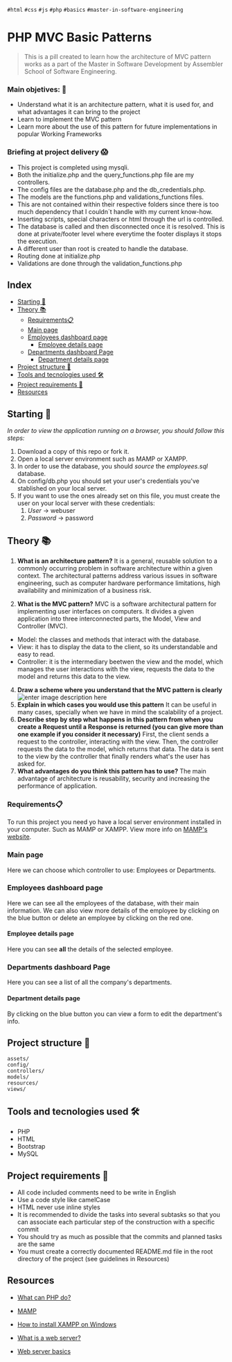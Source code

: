 `#html` `#css` `#js` `#php` `#basics` `#master-in-software-engineering`

# PHP MVC Basic Patterns<!-- omit in toc -->

> This is a pill created to learn how the architecture of MVC pattern works as a part of the Master in Software Development by Assembler School of Software Engineering.

### Main objetives: 🤯

- Understand what it is an architecture pattern, what it is used for, and what advantages it can bring to the project
- Learn to implement the MVC pattern
- Learn more about the use of this pattern for future implementations in
  popular Working Frameworks
  
### Briefing at project delivery 😱

- This project is completed using mysqli.
- Both the initialize.php and the query_functions.php file are my controllers.
- The config files are the database.php and the db_credentials.php.
- The models are the functions.php and validations_functions files. 
- This are not contained within their respective folders since there is too much dependency that I couldn´t handle with my current know-how.
- Inserting scripts, special characters or html through the url is controlled. 
- The database is called and then disconnected once it is resolved. This is done at private/footer level where everytime the footer displays it stops the   execution.
- A different user than root is created to handle the database.
- Routing done at initialize.php
- Validations are done through the validation_functions.php 

## Index <!-- omit in toc -->

- [Starting 🚀](#starting-)
- [Theory 📚](#theory-)
  - [Requirements📋](#requirements)
  - [Main page](#main-page)
  - [Employees dashboard page](#employees-dashboard-page)
    - [Employee details page](#employee-details-page)
  - [Departments dashboard Page](#departments-dashboard-page)
    - [Department details page](#department-details-page)
- [Project structure 📁](#project-structure-)
- [Tools and tecnologies used 🛠️](#tools-and-tecnologies-used-️)
- [Project requirements 📏](#project-requirements-)
- [Resources](#resources)

## Starting 🚀

_In order to view the application running on a browser, you should follow this steps:_

1. Download a copy of this repo or fork it.
2. Open a local server environment such as MAMP or XAMPP.
3. In order to use the database, you should _source_ the _employees.sql_ database.
4. On config/db.php you should set your user's credentials you've stablished on your local server.
5. If you want to use the ones already set on this file, you must create the user on your local server with these credentials:
   1. _User_ -> webuser
   2. _Password_ -> password

## Theory 📚

1.  **What is an architecture pattern?**
    It is a general, reusable solution to a commonly occurring problem in software architecture within a given context. The architectural patterns address various issues in software engineering, such as computer hardware performance limitations, high availability and minimization of a business risk.

2.  **What is the MVC pattern?**
    MVC is a software architectural pattern for implementing user interfaces on computers. It divides a given application into three interconnected parts, the Model, View and Controller (MVC).

- Model: the classes and methods that interact with the database.
- View: it has to display the data to the client, so its understandable and easy to read.
- Controller: it is the intermediary beetwen the view and the model, which manages the user interactions with the view, requests the data to the model and returns this data to the view.

4.  **Draw a scheme where you understand that the MVC pattern is clearly**
    ![enter image description here](https://www.freecodecamp.org/news/content/images/2021/04/MVC3.png)
5.  **Explain in which cases you would use this pattern**
    It can be useful in many cases, specially when we have in mind the scalability of a project.
6.  **Describe step by step what happens in this pattern from when you create a Request until a Response is returned (you can give more than one example if you consider it necessary)**
    First, the client sends a request to the controller, interacting with the view. Then, the controller requests the data to the model, which returns that data. The data is sent to the view by the controller that finally renders what's the user has asked for.
7.  **What advantages do you think this pattern has to use?**
    The main advantage of architecture is reusability, security and increasing the performance of application.

### Requirements📋

To run this project you need yo have a local server environment installed in your computer. Such as MAMP or XAMPP. View more info on [MAMP's website](https://www.mamp.info/en/).

### Main page

Here we can choose which controller to use: Employees or Departments.

### Employees dashboard page

Here we can see all the employees of the database, with their main information. We can also view more details of the employee by clicking on the blue button or delete an employee by clicking on the red one.

#### Employee details page

Here you can see **all** the details of the selected employee.

### Departments dashboard Page

Here you can see a list of all the company's departments.

#### Department details page

By clicking on the blue button you can view a form to edit the department's info.

## Project structure 📁

```
assets/
config/
controllers/
models/
resources/
views/
```

## Tools and tecnologies used 🛠️

- PHP
- HTML
- Bootstrap
- MySQL

## Project requirements 📏

- All code included comments need to be write in English
- Use a code style like camelCase
- HTML never use inline styles
- It is recommended to divide the tasks into several subtasks so that you can associate each particular step of the construction with a specific commit
- You should try as much as possible that the commits and planned tasks are the same
- You must create a correctly documented README.md file in the root directory of the project (see guidelines in Resources)

## Resources

- [What can PHP do?](https://www.php.net/manual/es/intro-whatcando.php)

- [MAMP](https://www.mamp.info/en/)

- [How to install XAMPP on Windows](https://www.youtube.com/watch?v=h6DEDm7C37A)

- [What is a web server?](https://www.youtube.com/watch?v=Yt1nesKi5Ec)

- [Web server basics](https://www.youtube.com/watch?v=3VqfpVKvlxQ)
